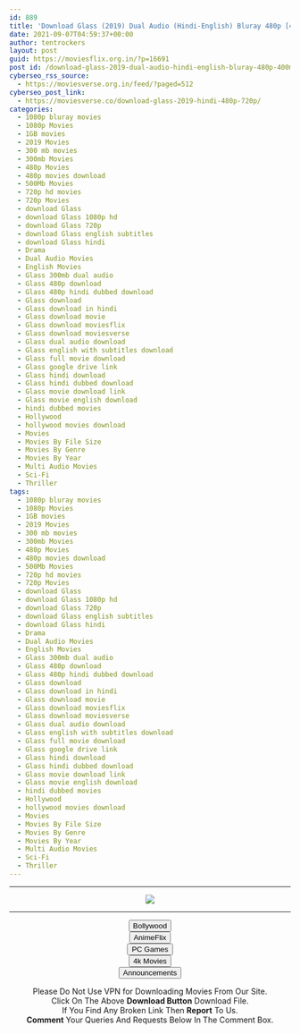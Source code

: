 ```yaml
---
id: 889
title: 'Download Glass (2019) Dual Audio (Hindi-English) Bluray 480p [400MB] || 720p [1GB]'
date: 2021-09-07T04:59:37+00:00
author: tentrockers
layout: post
guid: https://moviesflix.org.in/?p=16691
post id: /download-glass-2019-dual-audio-hindi-english-bluray-480p-400mb-720p-1gb/
cyberseo_rss_source:
  - https://moviesverse.org.in/feed/?paged=512
cyberseo_post_link:
  - https://moviesverse.co/download-glass-2019-hindi-480p-720p/
categories:
  - 1080p bluray movies
  - 1080p Movies
  - 1GB movies
  - 2019 Movies
  - 300 mb movies
  - 300mb Movies
  - 480p Movies
  - 480p movies download
  - 500Mb Movies
  - 720p hd movies
  - 720p Movies
  - download Glass
  - download Glass 1080p hd
  - download Glass 720p
  - download Glass english subtitles
  - download Glass hindi
  - Drama
  - Dual Audio Movies
  - English Movies
  - Glass 300mb dual audio
  - Glass 480p download
  - Glass 480p hindi dubbed download
  - Glass download
  - Glass download in hindi
  - Glass download movie
  - Glass download moviesflix
  - Glass download moviesverse
  - Glass dual audio download
  - Glass english with subtitles download
  - Glass full movie download
  - Glass google drive link
  - Glass hindi download
  - Glass hindi dubbed download
  - Glass movie download link
  - Glass movie english download
  - hindi dubbed movies
  - Hollywood
  - hollywood movies download
  - Movies
  - Movies By File Size
  - Movies By Genre
  - Movies By Year
  - Multi Audio Movies
  - Sci-Fi
  - Thriller
tags:
  - 1080p bluray movies
  - 1080p Movies
  - 1GB movies
  - 2019 Movies
  - 300 mb movies
  - 300mb Movies
  - 480p Movies
  - 480p movies download
  - 500Mb Movies
  - 720p hd movies
  - 720p Movies
  - download Glass
  - download Glass 1080p hd
  - download Glass 720p
  - download Glass english subtitles
  - download Glass hindi
  - Drama
  - Dual Audio Movies
  - English Movies
  - Glass 300mb dual audio
  - Glass 480p download
  - Glass 480p hindi dubbed download
  - Glass download
  - Glass download in hindi
  - Glass download movie
  - Glass download moviesflix
  - Glass download moviesverse
  - Glass dual audio download
  - Glass english with subtitles download
  - Glass full movie download
  - Glass google drive link
  - Glass hindi download
  - Glass hindi dubbed download
  - Glass movie download link
  - Glass movie english download
  - hindi dubbed movies
  - Hollywood
  - hollywood movies download
  - Movies
  - Movies By File Size
  - Movies By Genre
  - Movies By Year
  - Multi Audio Movies
  - Sci-Fi
  - Thriller
---
```

<center>
  </p> 
  
  <hr />
  
  <p>
    <a href="http://gdrivepro.xyz/join.php" data-wpel-link="external" target="_blank" rel="nofollow external noopener noreferrer"><img src="https://i.imgur.com/FhMdWdW.png" /></a>
  </p>
  
  <hr />
  
  <p>
    <a href="https://dogemovies.xyz" target="_blank" data-wpel-link="external" rel="nofollow external noopener noreferrer"><button class="button button5">Bollywood</button></a><br /> <a href="https://animeflix.in" target="_blank" data-wpel-link="external" rel="nofollow external noopener noreferrer"><button class="button button5">AnimeFlix</button></a><br /> <a href="https://gamesflix.net/" target="_blank" data-wpel-link="external" rel="nofollow external noopener noreferrer"><button class="button button5">PC Games</button></a><br /> <a href="https://uhdmovies.in" target="_blank" data-wpel-link="external" rel="nofollow external noopener noreferrer"><button class="button button5">4k Movies</button></a><br /> <a href="https://moviesverse.co/announcements/" target="_blank" data-wpel-link="internal" rel="noopener"><button class="button button5">Announcements</button></a>
  </p>
  
  <div class="alert alert-danger">
    Please Do Not Use VPN for Downloading Movies From Our Site.
  </div>
  
  <div class="alert alert-success">
    Click On The Above <strong>Download Button</strong> Download File.
  </div>
  
  <div class="alert alert-warning">
    If You Find Any Broken Link Then <strong>Report</strong> To Us.
  </div>
  
  <div class="alert alert-info">
    <strong>Comment</strong> Your Queries And Requests Below In The Comment Box.
  </div>
  
  <p>
    </center>
  </p>
